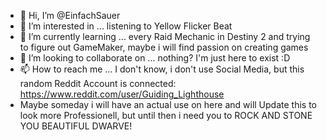 - 👋 Hi, I’m @EinfachSauer
- 👀 I’m interested in ... listening to Yellow Flicker Beat
- 🌱 I’m currently learning ... every Raid Mechanic in Destiny 2 and trying to figure out GameMaker, maybe i will find passion on creating games
- 💞️ I’m looking to collaborate on ... nothing? I'm just here to exist :D
- 📫 How to reach me ... I don't know, i don't use Social Media, but this random Reddit Account is connected: https://www.reddit.com/user/Guiding_Lighthouse
- Maybe someday i will have an actual use on here and will Update this to look more Professionell, but until then i need you to ROCK AND STONE YOU BEAUTIFUL DWARVE!

<!---
EinfachSauer/EinfachSauer is a ✨ special ✨ repository because its `README.md` (this file) appears on your GitHub profile.
You can click the Preview link to take a look at your changes.
--->
